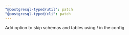```yaml
---
"@postgresql-typed/util": patch
"@postgresql-typed/cli": patch
---
```


Add option to skip schemas and tables using ! in the config
